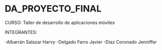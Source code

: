 # DA_PROYECTO_FINAL
CURSO: Taller de desarrollo de aplicaciones móviles 

INTEGRANTES:

-Albarrán Salazar Harvy
-Delgado Farro Javier
-Diaz Coronado Jenniffer 
